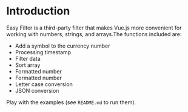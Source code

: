 <script>
  import vm from '@views/introduce'
  export default vm
</script>

# Introduction

Easy Filter is a third-party filter that makes Vue.js more convenient for working with numbers, strings, and arrays.The functions included are:

- Add a symbol to the currency number
- Processing timestamp
- Filter data
- Sort array
- Formatted number
- Formatted number
- Letter case conversion
- JSON conversion

Play with the examples (see <a class="pointer" target="__blank" :href="repo"><code>README.md</code></a><OutboundLink/> to run them).